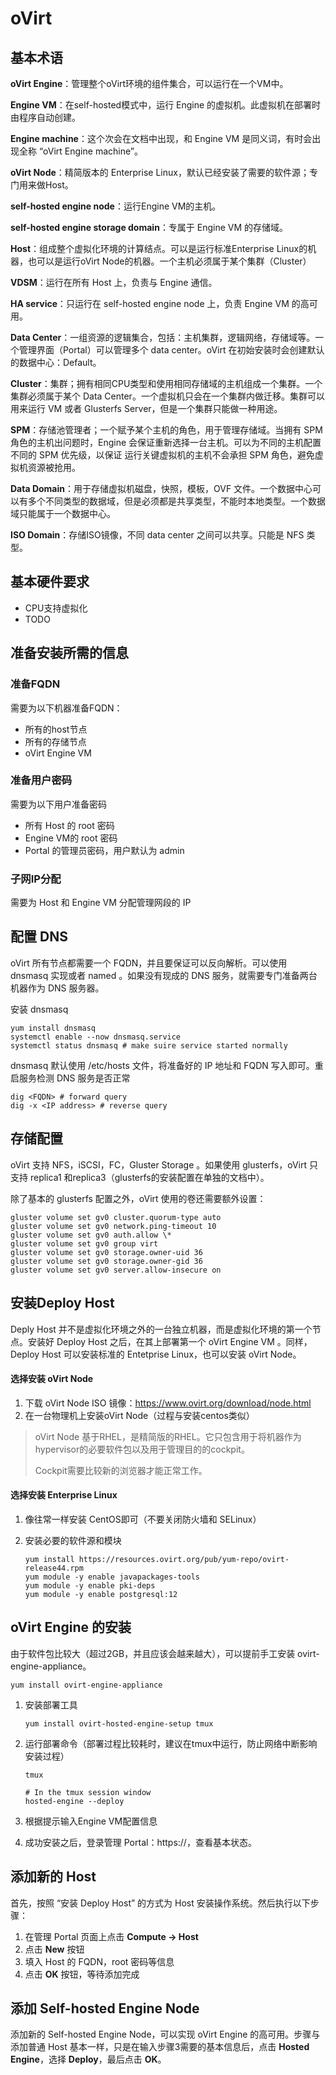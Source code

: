 # oVirt 

## 基本术语

**oVirt Engine**：管理整个oVirt环境的组件集合，可以运行在一个VM中。

**Engine VM**：在self-hosted模式中，运行 Engine 的虚拟机。此虚拟机在部署时由程序自动创建。

**Engine machine**：这个次会在文档中出现，和 Engine VM 是同义词，有时会出现全称 “oVirt Engine machine”。

**oVirt Node**：精简版本的 Enterprise Linux，默认已经安装了需要的软件源；专门用来做Host。

**self-hosted engine node**：运行Engine VM的主机。

**self-hosted engine storage domain**：专属于 Engine VM 的存储域。

**Host**：组成整个虚拟化环境的计算结点。可以是运行标准Enterprise Linux的机器，也可以是运行oVirt Node的机器。一个主机必须属于某个集群（Cluster）

**VDSM**：运行在所有 Host 上，负责与 Engine 通信。

**HA service**：只运行在 self-hosted engine node 上，负责 Engine VM 的高可用。

**Data Center**：一组资源的逻辑集合，包括：主机集群，逻辑网络，存储域等。一个管理界面（Portal）可以管理多个 data center。oVirt 在初始安装时会创建默认的数据中心：Default。

**Cluster**：集群；拥有相同CPU类型和使用相同存储域的主机组成一个集群。一个集群必须属于某个 Data Center。一个虚拟机只会在一个集群内做迁移。集群可以用来运行 VM 或者 Glusterfs Server，但是一个集群只能做一种用途。

**SPM**：存储池管理者；一个赋予某个主机的角色，用于管理存储域。当拥有 SPM角色的主机出问题时，Engine 会保证重新选择一台主机。可以为不同的主机配置不同的 SPM 优先级，以保证 运行关键虚拟机的主机不会承担 SPM 角色，避免虚拟机资源被抢用。

**Data Domain**：用于存储虚拟机磁盘，快照，模板，OVF 文件。一个数据中心可以有多个不同类型的数据域，但是必须都是共享类型，不能时本地类型。一个数据域只能属于一个数据中心。

**ISO Domain**：存储ISO镜像，不同 data center 之间可以共享。只能是 NFS 类型。



## 基本硬件要求

- CPU支持虚拟化
- TODO



## 准备安装所需的信息

### 准备FQDN

需要为以下机器准备FQDN：

- 所有的host节点
- 所有的存储节点
- oVirt Engine VM

### 准备用户密码

需要为以下用户准备密码

- 所有 Host 的 root 密码
- Engine VM的 root 密码
- Portal 的管理员密码，用户默认为 admin

### 子网IP分配

需要为 Host 和 Engine VM 分配管理网段的 IP

## 配置 DNS

oVirt 所有节点都需要一个 FQDN，并且要保证可以反向解析。可以使用 dnsmasq 实现或者 named 。如果没有现成的 DNS 服务，就需要专门准备两台机器作为 DNS 服务器。

安装 dnsmasq

```shell
yum install dnsmasq
systemctl enable --now dnsmasq.service
systemctl status dnsmasq # make suire service started normally
```

dnsmasq 默认使用 /etc/hosts 文件，将准备好的 IP 地址和 FQDN 写入即可。重启服务检测 DNS 服务是否正常

```shell
dig <FQDN> # forward query
dig -x <IP address> # reverse query
```

## 存储配置

oVirt 支持 NFS，iSCSI，FC，Gluster Storage 。如果使用 glusterfs，oVirt 只支持 replica1 和replica3（glusterfs的安装配置在单独的文档中）。

除了基本的 glusterfs 配置之外，oVirt 使用的卷还需要额外设置：

```shell
gluster volume set gv0 cluster.quorum-type auto
gluster volume set gv0 network.ping-timeout 10
gluster volume set gv0 auth.allow \*
gluster volume set gv0 group virt
gluster volume set gv0 storage.owner-uid 36
gluster volume set gv0 storage.owner-gid 36
gluster volume set gv0 server.allow-insecure on
```

## 安装Deploy Host

Deply Host 并不是虚拟化环境之外的一台独立机器，而是虚拟化环境的第一个节点。安装好 Deploy Host 之后，在其上部署第一个 oVirt Engine VM 。同样，Deploy Host 可以安装标准的 Entetprise Linux，也可以安装 oVirt Node。

#### 选择安装 oVirt Node

1. 下载 oVirt Node ISO 镜像：https://www.ovirt.org/download/node.html
2. 在一台物理机上安装oVirt Node（过程与安装centos类似）

> oVirt Node 基于RHEL，是精简版的RHEL。它只包含用于将机器作为hypervisor的必要软件包以及用于管理目的的cockpit。
>
> Cockpit需要比较新的浏览器才能正常工作。

#### 选择安装 Enterprise Linux

1. 像往常一样安装 CentOS即可（不要关闭防火墙和 SELinux）

2. 安装必要的软件源和模块

   ```shell
   yum install https://resources.ovirt.org/pub/yum-repo/ovirt-release44.rpm
   yum module -y enable javapackages-tools
   yum module -y enable pki-deps
   yum module -y enable postgresql:12
   ```

## oVirt Engine 的安装

由于软件包比较大（超过2GB，并且应该会越来越大），可以提前手工安装 ovirt-engine-appliance。

```shell
yum install ovirt-engine-appliance
```

1. 安装部署工具

   ```shell
   yum install ovirt-hosted-engine-setup tmux
   ```

2. 运行部署命令（部署过程比较耗时，建议在tmux中运行，防止网络中断影响安装过程）

   ```shell
   tmux
   
   # In the tmux session window
   hosted-engine --deploy
   ```


3. 根据提示输入Engine VM配置信息
4. 成功安装之后，登录管理 Portal：https://<engine-fqdn>，查看基本状态。

## 添加新的 Host

首先，按照 “安装 Deploy Host” 的方式为 Host 安装操作系统。然后执行以下步骤：

1. 在管理 Portal 页面上点击 **Compute -> Host**
2. 点击 **New** 按钮
3. 填入 Host 的 FQDN，root 密码等信息
4. 点击 **OK** 按钮，等待添加完成

## 添加 Self-hosted Engine Node

添加新的 Self-hosted Engine Node，可以实现 oVirt Engine 的高可用。步骤与添加普通 Host 基本一样，只是在输入步骤3需要的基本信息后，点击 **Hosted Engine**，选择 **Deploy**，最后点击 **OK**。